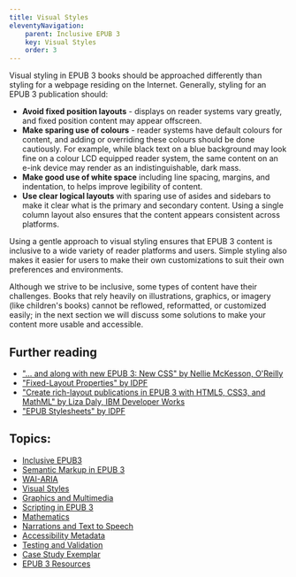 ```yaml
---
title: Visual Styles
eleventyNavigation:
    parent: Inclusive EPUB 3
    key: Visual Styles
    order: 3
---
```

Visual styling in EPUB 3 books should be approached differently than styling for a webpage residing on the Internet.
Generally, styling for an EPUB 3 publication should:

* **Avoid fixed position layouts** - displays on reader systems vary greatly, and fixed position content may appear
offscreen.
* **Make sparing use of colours** - reader systems have default colours for content, and adding or overriding these
colours should be done cautiously. For example, while black text on a blue background may look fine on a colour LCD
equipped reader system, the same content on an e-ink device may render as an indistinguishable, dark mass.
* **Make good use of white space** including line spacing, margins, and indentation, to helps improve legibility of
content.
* **Use clear logical layouts** with sparing use of asides and sidebars to make it clear what is the primary and
secondary content. Using a single column layout also ensures that the content appears consistent across platforms.

Using a gentle approach to visual styling ensures that EPUB 3 content is inclusive to a wide variety of reader
platforms and users. Simple styling also makes it easier for users to make their own customizations to suit their own
preferences and environments.

Although we strive to be inclusive, some types of content have their challenges. Books that rely heavily on
illustrations, graphics, or imagery (like children's books) cannot be reflowed, reformatted, or customized easily; in
the next section we will discuss some solutions to make your content more usable and accessible.

## Further reading

* ["... and along with new EPUB 3: New CSS" by Nellie McKesson, O'Reilly](http://toc.oreilly.com/2013/02/and-along-with-epub-3-new-css.html)
* ["Fixed-Layout Properties" by IDPF](http://www.idpf.org/epub/301/spec/epub-publications.html#sec-package-metadata-fxl)
* ["Create rich-layout publications in EPUB 3 with HTML5, CSS3, and MathML" by Liza Daly, IBM Developer Works](http://www.ibm.com/developerworks/library/x-richlayoutepub/)
* ["EPUB Stylesheets" by IDPF](http://www.idpf.org/accessibility/guidelines/content/style/color.php)

## Topics:

* [Inclusive EPUB3](/InclusiveEPUB3.html)
* [Semantic Markup in EPUB 3](/SemanticMarkupInEPUB3.html)
* [WAI-ARIA](/WAI-ARIA.html)
* [Visual Styles](/VisualStyles.html)
* [Graphics and Multimedia](/GraphicsAndMultimedia.html)
* [Scripting in EPUB 3](/ScriptingInEPUB3.html)
* [Mathematics](/Mathematics.html)
* [Narrations and Text to Speech](/NarrationsAndTextToSpeech.html)
* [Accessibility Metadata](/AccessibilityMetadata.html)
* [Testing and Validation](/TestingAndValidation.html)
* [Case Study Exemplar](/CaseStudyExemplar.html)
* [EPUB 3 Resources](/EPUB3Resources.html)

